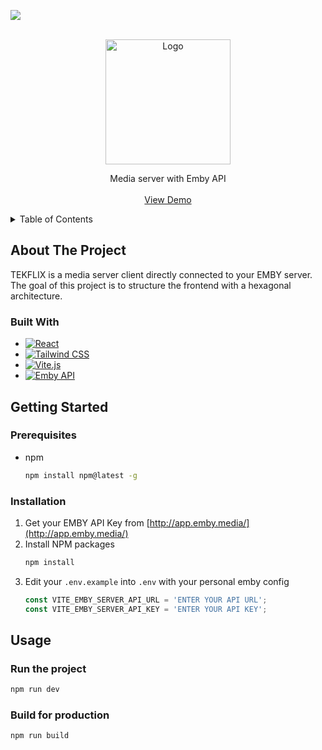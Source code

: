 ![](https://github.com/chumarie/my-media-server/blob/master/tekflix.gif)
<!-- PROJECT LOGO -->
<br />
<div align="center">
  <a href="http://tekflix.marie-chu.com/">
    <img src="https://i.ibb.co/Jvz8d9Z/tekflix-1.png" alt="Logo" width="200">
  </a>
  <p align="center">
    Media server with Emby API
    <br />
    <br />
    <a href="http://tekflix.marie-chu.com/">View Demo</a>
  </p>
</div>

<!-- TABLE OF CONTENTS -->
<details>
  <summary>Table of Contents</summary>
  <ol>
    <li>
      <a href="#about-the-project">About The Project</a>
      <ul>
        <li><a href="#built-with">Built With</a></li>
      </ul>
    </li>
    <li>
      <a href="#getting-started">Getting Started</a>
      <ul>
        <li><a href="#prerequisites">Prerequisites</a></li>
        <li><a href="#installation">Installation</a></li>
      </ul>
    </li>
    <li><a href="#usage">Usage</a></li>
  </ol>
</details>


 
<!-- ABOUT THE PROJECT -->
## About The Project

TEKFLIX is a media server client directly connected to your EMBY server. The goal of this project is to structure the frontend with a hexagonal architecture.

### Built With

* [![React](https://img.shields.io/badge/react-%2361DAFB?style=for-the-badge&logo=react&logoColor=white)](https://reactjs.org/)
* [![Tailwind CSS](https://img.shields.io/badge/tailwind-css-%2338B2AC?style=for-the-badge&logo=tailwind-css&logoColor=white)](https://tailwindcss.com/)
* [![Vite.js](https://img.shields.io/badge/vite.js-%23649EFF?style=for-the-badge&logo=vite&logoColor=white)](https://vitejs.dev/)
* [![Emby API](https://img.shields.io/badge/Emby_API-%234782C2?style=for-the-badge&logoColor=white)](https://emby.media/)


<!-- GETTING STARTED -->
## Getting Started

### Prerequisites

* npm
  ```sh
  npm install npm@latest -g
  ```

### Installation

1. Get your EMBY API Key from [http://app.emby.media/](http://app.emby.media/)
2. Install NPM packages
   ```sh
   npm install
   ```
3. Edit your `.env.example` into `.env` with your personal emby config
   ```js
   const VITE_EMBY_SERVER_API_URL = 'ENTER YOUR API URL';
   const VITE_EMBY_SERVER_API_KEY = 'ENTER YOUR API KEY';
   ```

<!-- USAGE EXAMPLES -->
## Usage
### Run the project

   ```sh
   npm run dev
   ```

### Build for production
    npm run build